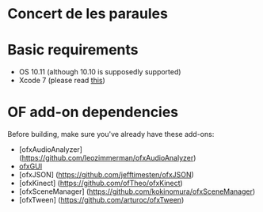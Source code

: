 # Concert de les paraules

# Basic requirements

* OS 10.11 (although 10.10 is supposedly supported)
* Xcode 7 (please read [this](http://forum.openframeworks.cc/t/warning-before-upgrading-to-xcode-7/20755))

# OF add-on dependencies

Before building, make sure you've already have these add-ons:

* [ofxAudioAnalyzer] (https://github.com/leozimmerman/ofxAudioAnalyzer)
* [ofxGUI](http://openframeworks.cc/documentation/ofxGui/ofxGui.html)
* [ofxJSON] (https://github.com/jefftimesten/ofxJSON)
* [ofxKinect] (https://github.com/ofTheo/ofxKinect)
* [ofxSceneManager] (https://github.com/kokinomura/ofxSceneManager)
* [ofxTween] (https://github.com/arturoc/ofxTween)